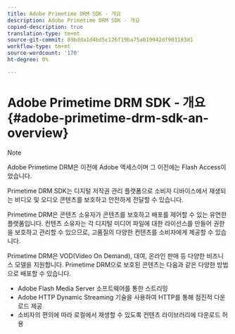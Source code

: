 ```yaml
---
title: Adobe Primetime DRM SDK - 개요
description: Adobe Primetime DRM SDK - 개요
copied-description: true
translation-type: tm+mt
source-git-commit: 89bdda1d4bd5c126f19ba75a819942df901183d1
workflow-type: tm+mt
source-wordcount: '170'
ht-degree: 0%

---
```



# Adobe Primetime DRM SDK - 개요 {#adobe-primetime-drm-sdk-an-overview}

>[!NOTE]
>
>Adobe Primetime DRM은 이전에 Adobe 액세스이며 그 이전에는 Flash Access이었습니다.

Primetime DRM SDK는 디지털 저작권 관리 플랫폼으로 소비자 디바이스에서 재생되는 비디오 및 오디오 콘텐츠를 보호하고 안전하게 전달할 수 있습니다.

Primetime DRM은 콘텐츠 소유자가 콘텐츠를 보호하고 배포를 제어할 수 있는 유연한 플랫폼입니다. 컨텐츠 소유자는 각 디지털 미디어 파일에 대한 라이선스를 만들어 권한을 보호하고 관리할 수 있으므로, 고품질의 다양한 컨텐츠를 소비자에게 제공할 수 있습니다.

Primetime DRM은 VOD(Video On Demand), 대여, 온라인 판매 등 다양한 비즈니스 모델을 지원합니다. Primetime DRM으로 보호된 콘텐츠는 다음과 같은 다양한 방법으로 배포할 수 있습니다.

* Adobe Flash Media Server 소프트웨어를 통한 스트리밍
* Adobe HTTP Dynamic Streaming 기술을 사용하여 HTTP를 통해 점진적 다운로드 제공
* 소비자의 편의에 따라 로컬에서 재생할 수 있도록 컨텐츠 라이브러리에 다운로드 허용

